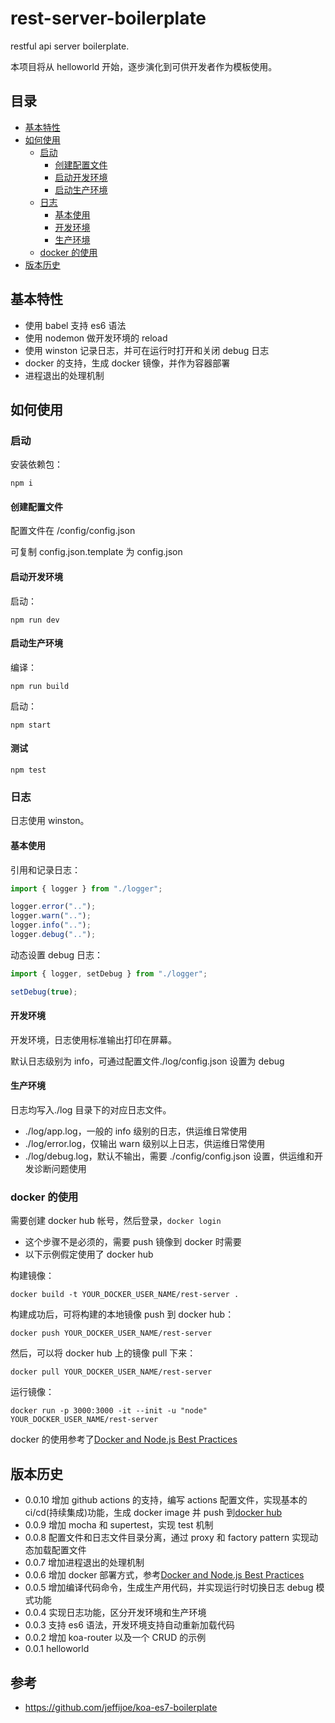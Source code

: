 # rest-server-boilerplate

restful api server boilerplate.

本项目将从 helloworld 开始，逐步演化到可供开发者作为模板使用。

## 目录

<!--ts-->

- [基本特性](#基本特性)
- [如何使用](#如何使用)
  - [启动](#启动)
    - [创建配置文件](#创建配置文件)
    - [启动开发环境](#启动开发环境)
    - [启动生产环境](#启动生产环境)
  - [日志](#日志)
    - [基本使用](#基本使用)
    - [开发环境](#开发环境)
    - [生产环境](#生产环境)
  - [docker 的使用](#docker-的使用)
- [版本历史](#版本历史)
  <!--te-->

## 基本特性

- 使用 babel 支持 es6 语法
- 使用 nodemon 做开发环境的 reload
- 使用 winston 记录日志，并可在运行时打开和关闭 debug 日志
- docker 的支持，生成 docker 镜像，并作为容器部署
- 进程退出的处理机制

## 如何使用

### 启动

安装依赖包：

```
npm i
```

#### 创建配置文件

配置文件在 /config/config.json

可复制 config.json.template 为 config.json

#### 启动开发环境

启动：

```
npm run dev
```

#### 启动生产环境

编译：

```
npm run build
```

启动：

```
npm start
```

#### 测试

```
npm test
```

### 日志

日志使用 winston。

#### 基本使用

引用和记录日志：

```js
import { logger } from "./logger";

logger.error("..");
logger.warn("..");
logger.info("..");
logger.debug("..");
```

动态设置 debug 日志：

```js
import { logger, setDebug } from "./logger";

setDebug(true);
```

#### 开发环境

开发环境，日志使用标准输出打印在屏幕。

默认日志级别为 info，可通过配置文件./log/config.json 设置为 debug

#### 生产环境

日志均写入./log 目录下的对应日志文件。

- ./log/app.log，一般的 info 级别的日志，供运维日常使用
- ./log/error.log，仅输出 warn 级别以上日志，供运维日常使用
- ./log/debug.log，默认不输出，需要 ./config/config.json 设置，供运维和开发诊断问题使用

### docker 的使用

需要创建 docker hub 帐号，然后登录，`docker login`

- 这个步骤不是必须的，需要 push 镜像到 docker 时需要
- 以下示例假定使用了 docker hub

构建镜像：

```
docker build -t YOUR_DOCKER_USER_NAME/rest-server .
```

构建成功后，可将构建的本地镜像 push 到 docker hub：

```
docker push YOUR_DOCKER_USER_NAME/rest-server
```

然后，可以将 docker hub 上的镜像 pull 下来：

```
docker pull YOUR_DOCKER_USER_NAME/rest-server
```

运行镜像：

```
docker run -p 3000:3000 -it --init -u "node"  YOUR_DOCKER_USER_NAME/rest-server
```

docker 的使用参考了[Docker and Node.js Best Practices](https://github.com/nodejs/docker-node/blob/master/docs/BestPractices.md)

## 版本历史

- 0.0.10 增加 github actions 的支持，编写 actions 配置文件，实现基本的 ci/cd(持续集成)功能，生成 docker image 并 push 到[docker hub](https://cloud.docker.com/repository/registry-1.docker.io/marshalw/rest-server)
- 0.0.9 增加 mocha 和 supertest，实现 test 机制
- 0.0.8 配置文件和日志文件目录分离，通过 proxy 和 factory pattern 实现动态加载配置文件
- 0.0.7 增加进程退出的处理机制
- 0.0.6 增加 docker 部署方式，参考[Docker and Node.js Best Practices](https://github.com/nodejs/docker-node/blob/master/docs/BestPractices.md)
- 0.0.5 增加编译代码命令，生成生产用代码，并实现运行时切换日志 debug 模式功能
- 0.0.4 实现日志功能，区分开发环境和生产环境
- 0.0.3 支持 es6 语法，开发环境支持自动重新加载代码
- 0.0.2 增加 koa-router 以及一个 CRUD 的示例
- 0.0.1 helloworld

## 参考

- https://github.com/jeffijoe/koa-es7-boilerplate
